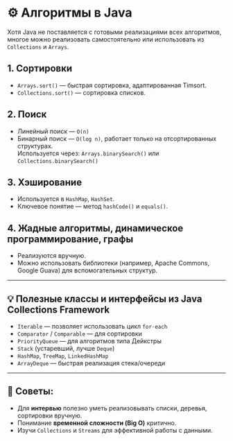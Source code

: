 # ⚙️ **Алгоритмы в Java**

Хотя Java не поставляется с готовыми реализациями всех алгоритмов, многое можно
реализовать самостоятельно или использовать из `Collections` и `Arrays`.

## 1. **Сортировки**

- `Arrays.sort()` — быстрая сортировка, адаптированная Timsort.
- `Collections.sort()` — сортировка списков.

## 2. **Поиск**

- Линейный поиск — `O(n)`
- Бинарный поиск — `O(log n)`, работает только на отсортированных структурах.  
  Используется через: `Arrays.binarySearch()` или `Collections.binarySearch()`

## 3. **Хэширование**

- Используется в `HashMap`, `HashSet`.
- Ключевое понятие — метод `hashCode()` и `equals()`.

## 4. **Жадные алгоритмы, динамическое программирование, графы**

- Реализуются вручную.
- Можно использовать библиотеки (например, Apache Commons, Google Guava) для
  вспомогательных структур.

---

## 💡 Полезные классы и интерфейсы из Java Collections Framework

- `Iterable` — позволяет использовать цикл `for-each`
- `Comparator` / `Comparable` — для сортировки
- `PriorityQueue` — для алгоритмов типа Дейкстры
- `Stack` (устаревший, лучше `Deque`)
- `HashMap`, `TreeMap`, `LinkedHashMap`
- `ArrayDeque` — быстрая реализация стека/очереди

---

## 🚀 Советы:

- Для **интервью** полезно уметь реализовывать списки, деревья, сортировки
  вручную.
- Понимание **временной сложности (Big O)** критично.
- Изучи `Collections` и `Streams` для эффективной работы с данными.